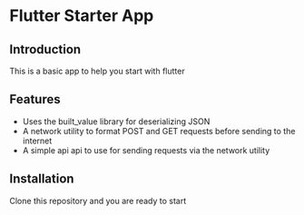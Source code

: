 # Flutter Starter App

## Introduction

This is a basic app to help you start with flutter

## Features
  - Uses the built_value library for deserializing JSON
  - A network utility to format POST and GET requests before sending to the internet
  - A simple api api to use for sending requests via the network utility

## Installation

Clone this repository and you are ready to start